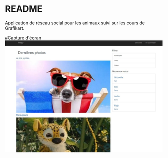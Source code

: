 # README

Application de réseau social pour les animaux suivi sur les cours de Grafikart.

#Capture d'écran
![Capture](Capture.JPG)
